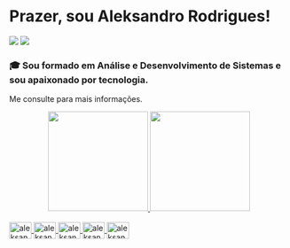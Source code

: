# Prazer, sou Aleksandro Rodrigues!


<div> 
  <a href="https://wa.me/5589981349161?text=Olá!%20Tudo%20Bem?" target="_blank"><img src="https://img.shields.io/badge/WhatsApp-25D366?style=for-the-badge&logo=whatsapp&logoColor=white" target="_blank"></a> 
     <a href = "mailto:aleksandrorodriguesdesousa@gmail.com"><img src="https://img.shields.io/badge/Gmail-D14836?style=for-the-badge&logo=gmail&logoColor=white" target="_blank"></a>
</div>

### **🎓 Sou formado em Análise e Desenvolvimento de Sistemas e sou apaixonado por tecnologia.**

Me consulte para mais informações.




<div align="center">
  <a href="https://github.com/aleksandrorodriguesdesousa">
  <img height="180em" src="https://github-readme-stats.vercel.app/api?username=aleksandrorodriguesdesousa&show_icons=true&theme=tokyonight&include_all_commits=true&count_private=true"/>
  <img height="180em" src="https://github-readme-stats.vercel.app/api/top-langs/?username=aleksandrorodriguesdesousa&layout=compact&langs_count=7&theme=tokyonight"/>
</div>
  
<div style="display: inline_block"><br> 
  <img align="center" alt="aleksandro-html5" height="30" width="40" src="https://cdn.jsdelivr.net/gh/devicons/devicon/icons/html5/html5-original.svg" />
  <img align="center" alt="aleksandro-css3" height="30" width="40" src="https://cdn.jsdelivr.net/gh/devicons/devicon/icons/css3/css3-original.svg" />
  <img align="center" alt="aleksandro-javascript" height="30" width="40" src="https://cdn.jsdelivr.net/gh/devicons/devicon/icons/javascript/javascript-original.svg" />
  <img align="center" alt="aleksandro-git" height="30" width="40" src="https://cdn.jsdelivr.net/gh/devicons/devicon/icons/git/git-original.svg" />
  <img align="center" alt="aleksandro-vscode" height="30" width="40" src="https://cdn.jsdelivr.net/gh/devicons/devicon/icons/vscode/vscode-original.svg" />
</div>
  
##

